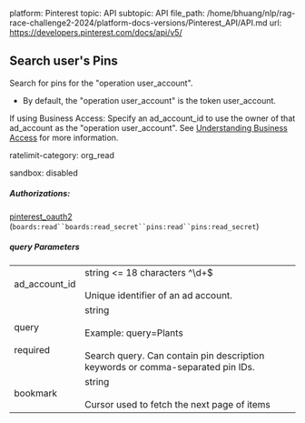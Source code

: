 platform: Pinterest
topic: API
subtopic: API
file_path: /home/bhuang/nlp/rag-race-challenge2-2024/platform-docs-versions/Pinterest_API/API.md
url: https://developers.pinterest.com/docs/api/v5/

## [](#operation/search_user_pins/list)Search user's Pins

Search for pins for the "operation user\_account".

* By default, the "operation user\_account" is the token user\_account.

If using Business Access: Specify an ad\_account\_id to use the owner of that ad\_account as the "operation user\_account". See [Understanding Business Access](https://developers.pinterest.com/docs/reference/business-access/) for more information.

ratelimit-category: org\_read

sandbox: disabled

##### Authorizations:

[pinterest\_oauth2](#section/Authentication/pinterest_oauth2) (`boards:read``boards:read_secret``pins:read``pins:read_secret`)

##### query Parameters

|     |     |
| --- | --- |
| ad\_account\_id | string <= 18 characters ^\\d+$<br><br>Unique identifier of an ad account. |
| query<br><br>required | string<br><br>Example: query=Plants<br><br>Search query. Can contain pin description keywords or comma-separated pin IDs. |
| bookmark | string<br><br>Cursor used to fetch the next page of items |